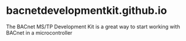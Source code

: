 # bacnetdevelopmentkit.github.io
The BACnet MS/TP Development Kit is a great way to start working with BACnet in a microcontroller
